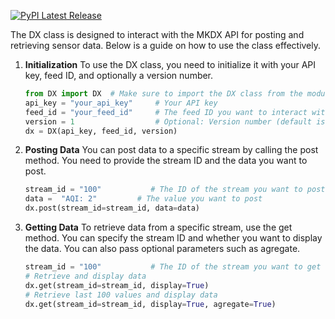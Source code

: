 [![PyPI Latest Release](https://img.shields.io/pypi/v/data-exchange.svg)](https://pypi.org/project/data-exchange/)


The DX class is designed to interact with the MKDX API for posting and retrieving sensor data. 
Below is a guide on how to use the class effectively.

1. **Initialization** To use the DX class, you need to initialize it with your API key, feed ID, and optionally a version number.
   
   ```python
   from DX import DX  # Make sure to import the DX class from the module
   api_key = "your_api_key"     # Your API key
   feed_id = "your_feed_id"     # The feed ID you want to interact with
   version = 1                  # Optional: Version number (default is 1)
   dx = DX(api_key, feed_id, version)
   ```

2. **Posting Data** You can post data to a specific stream by calling the post method. You need to provide the stream ID and the data you want to post.

    ```python
    stream_id = "100"           # The ID of the stream you want to post data to
    data =  "AQI: 2"         # The value you want to post
    dx.post(stream_id=stream_id, data=data)
    ```

3. **Getting Data** To retrieve data from a specific stream, use the get method. You can specify the stream ID and whether you want to display the data. You can also pass optional parameters such as agregate.

    ```python
    stream_id = "100"           # The ID of the stream you want to get data from
    # Retrieve and display data
    dx.get(stream_id=stream_id, display=True)
    # Retrieve last 100 values and display data
    dx.get(stream_id=stream_id, display=True, agregate=True)
    ``` 